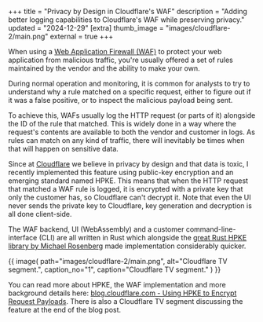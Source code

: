 +++
title = "Privacy by Design in Cloudflare's WAF"
description = "Adding better logging capabilities to Cloudflare's WAF while preserving privacy."
updated = "2024-12-29"
[extra]
thumb_image = "images/cloudflare-2/main.png"
external = true
+++

When using a [Web Application Firewall (WAF)](https://en.wikipedia.org/wiki/Web_application_firewall) to protect your web application from malicious traffic, you're usually offered a set of rules maintained by the vendor and the ability to make your own.

During normal operation and monitoring, it is common for analysts to try to understand why a rule matched on a specific request, either to figure out if it was a false positive, or to inspect the malicious payload being sent.

To achieve this, WAFs usually log the HTTP request (or parts of it) alongside the ID of the rule that matched. This is widely done in a way where the request's contents are available to both the vendor and customer in logs. As rules can match on any kind of traffic, there will inevitably be times when that will happen on sensitive data.

Since at [Cloudflare](https://www.cloudflare.com) we believe in privacy by design and that data is toxic, I recently implemented this feature using public-key encryption and an emerging standard named HPKE. This means that when the HTTP request that matched a WAF rule is logged, it is encrypted with a private key that only the customer has, so Cloudflare can't decrypt it. Note that even the UI never sends the private key to Cloudflare, key generation and decryption is all done client-side.

The WAF backend, UI (WebAssembly) and a customer command-line-interface (CLI) are all written in Rust which alongside the [great Rust HPKE library by Michael Rosenberg](https://github.com/rozbb/rust-hpke) made implementation considerably quicker.

{{ image(
    path="images/cloudflare-2/main.png",
    alt="Cloudflare TV segment.",
    caption_no="1",
    caption="Cloudflare TV segment."
) }}

You can read more about HPKE, the WAF implementation and more background details here: [blog.cloudflare.com - Using HPKE to Encrypt Request Payloads](https://blog.cloudflare.com/using-hpke-to-encrypt-request-payloads/). There is also a Cloudflare TV segment discussing the feature at the end of the blog post.
